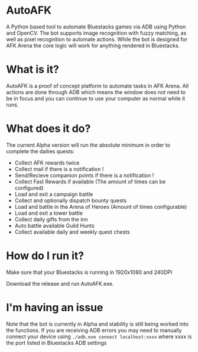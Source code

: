 # AutoAFK
A Python based tool to automate Bluestacks games via ADB using Python and OpenCV. The bot supports image recognition with fuzzy matching, as well as pixel recognition to automate actions. While the bot is designed for AFK Arena the core logic will work for anything rendered in Bluestacks.

# What is it?
AutoAFK is a proof of concept platform to automate tasks in AFK Arena. All actions are done through ADB which 
means the window does not need to be in focus and you can continue to use your computer as normal while it runs.

# What does it do?
The current Alpha version will run the absolute minimum in order to complete the dailies quests:
* Collect AFK rewards twice
* Collect mail if there is a notification !
* Send/Recieve companion points if there is a notification !
* Collect Fast Rewards if available (The amount of times can be configured)
* Load and exit a campaign battle
* Collect and optionally dispatch bounty quests
* Load and battle in the Arena of Heroes (Amount of times configurable)
* Load and exit a tower battle
* Collect daily gifts from the inn
* Auto battle available Guild Hunts
* Collect available daily and weekly quest chests

# How do I run it?
Make sure that your Bluestacks is running in 1920x1080 and 240DPI

Download the release and run AutoAFK.exe.

# I'm having an issue
Note that the bot is currently in Alpha and stability is still being worked into the functions. If you are receiving ADB errors you may need to manually connect your device using `./adb.exe connect localhost:xxxx` where xxxx is the port listed in Bluestacks ADB settings
